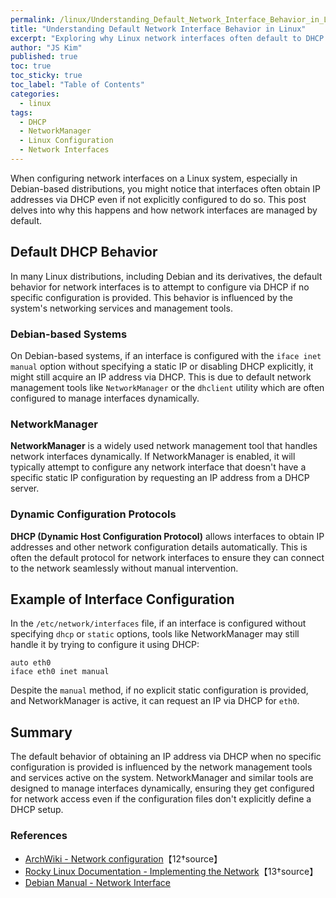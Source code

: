 ```yaml
---
permalink: /linux/Understanding_Default_Network_Interface_Behavior_in_Linux_240625/
title: "Understanding Default Network Interface Behavior in Linux"
excerpt: "Exploring why Linux network interfaces often default to DHCP and how network management tools handle interface configuration."
author: "JS Kim"
published: true
toc: true
toc_sticky: true
toc_label: "Table of Contents"
categories:
  - linux
tags:
  - DHCP
  - NetworkManager
  - Linux Configuration
  - Network Interfaces
---
```


When configuring network interfaces on a Linux system, especially in Debian-based distributions, you might notice that interfaces often obtain IP addresses via DHCP even if not explicitly configured to do so. This post delves into why this happens and how network interfaces are managed by default.

## Default DHCP Behavior

In many Linux distributions, including Debian and its derivatives, the default behavior for network interfaces is to attempt to configure via DHCP if no specific configuration is provided. This behavior is influenced by the system's networking services and management tools.

### Debian-based Systems

On Debian-based systems, if an interface is configured with the `iface inet manual` option without specifying a static IP or disabling DHCP explicitly, it might still acquire an IP address via DHCP. This is due to default network management tools like `NetworkManager` or the `dhclient` utility which are often configured to manage interfaces dynamically.

### NetworkManager

**NetworkManager** is a widely used network management tool that handles network interfaces dynamically. If NetworkManager is enabled, it will typically attempt to configure any network interface that doesn't have a specific static IP configuration by requesting an IP address from a DHCP server.

### Dynamic Configuration Protocols

**DHCP (Dynamic Host Configuration Protocol)** allows interfaces to obtain IP addresses and other network configuration details automatically. This is often the default protocol for network interfaces to ensure they can connect to the network seamlessly without manual intervention.

## Example of Interface Configuration

In the `/etc/network/interfaces` file, if an interface is configured without specifying `dhcp` or `static` options, tools like NetworkManager may still handle it by trying to configure it using DHCP:

```plaintext
auto eth0
iface eth0 inet manual
```

Despite the `manual` method, if no explicit static configuration is provided, and NetworkManager is active, it can request an IP via DHCP for `eth0`.

## Summary

The default behavior of obtaining an IP address via DHCP when no specific configuration is provided is influenced by the network management tools and services active on the system. NetworkManager and similar tools are designed to manage interfaces dynamically, ensuring they get configured for network access even if the configuration files don't explicitly define a DHCP setup.

### References

- [ArchWiki - Network configuration](https://wiki.archlinux.org/title/Network_configuration)【12†source】
- [Rocky Linux Documentation - Implementing the Network](https://docs.rockylinux.org/books/network/implementing_the_network/)【13†source】
- [Debian Manual - Network Interface](https://www.debian.org/doc/manuals/debian-reference/ch05.en.html)

